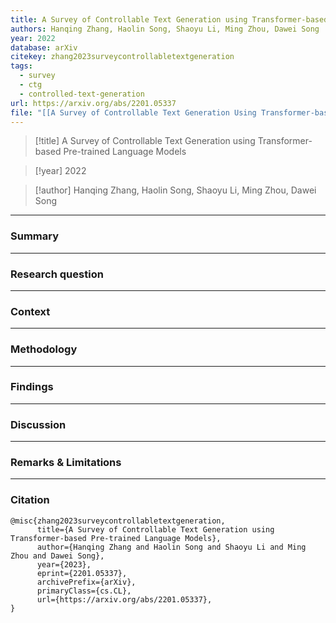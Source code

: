 ```yaml
---
title: A Survey of Controllable Text Generation using Transformer-based Pre-trained Language Models
authors: Hanqing Zhang, Haolin Song, Shaoyu Li, Ming Zhou, Dawei Song
year: 2022
database: arXiv
citekey: zhang2023surveycontrollabletextgeneration
tags:
  - survey
  - ctg
  - controlled-text-generation
url: https://arxiv.org/abs/2201.05337
file: "[[A Survey of Controllable Text Generation Using Transformer-based Pre-trained Language Models.pdf]]"
---
```


>[!title]
A Survey of Controllable Text Generation using Transformer-based Pre-trained Language Models

>[!year]
2022

>[!author]
Hanqing Zhang, Haolin Song, Shaoyu Li, Ming Zhou, Dawei Song


------------------------------------

### Summary


------------------------------------

### Research question


------------------------------------

### Context


------------------------------------

### Methodology


------------------------------------

### Findings


------------------------------------

### Discussion


------------------------------------

### Remarks & Limitations


------------------------------------

### Citation

```
@misc{zhang2023surveycontrollabletextgeneration,
      title={A Survey of Controllable Text Generation using Transformer-based Pre-trained Language Models}, 
      author={Hanqing Zhang and Haolin Song and Shaoyu Li and Ming Zhou and Dawei Song},
      year={2023},
      eprint={2201.05337},
      archivePrefix={arXiv},
      primaryClass={cs.CL},
      url={https://arxiv.org/abs/2201.05337}, 
}
```